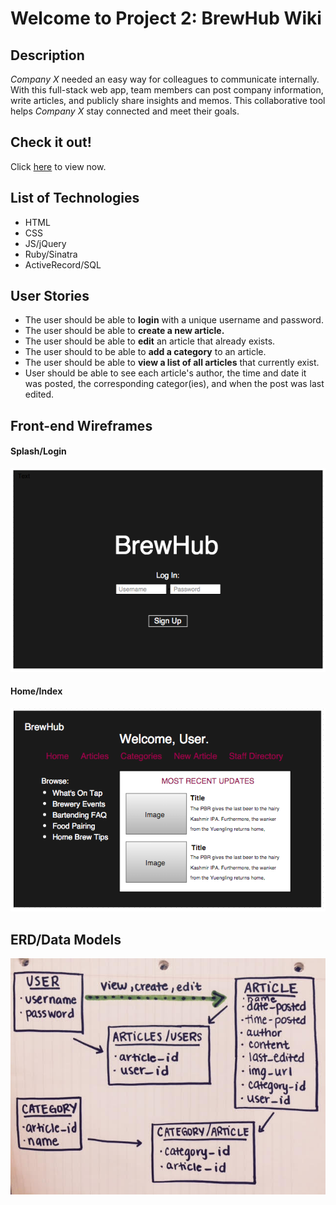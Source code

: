 # Welcome to Project 2: BrewHub Wiki

## Description
*Company X* needed an easy way for colleagues to communicate internally. With this full-stack web app, team members can post company information, write articles, and publicly share insights and memos. This collaborative tool helps *Company X* stay connected and meet their goals.

## Check it out!

Click [here](http://kimhart.github.io/Project2_Wiki/) to view now.

## List of Technologies
* HTML
* CSS
* JS/jQuery
* Ruby/Sinatra
* ActiveRecord/SQL

## User Stories
* The user should be able to **login** with a unique username and password.
* The user should be able to **create a new article.**
* The user should be able to **edit** an article that already exists.
* The user should to be able to **add a category** to an article.
* The user should be able to **view a list of all articles** that currently exist.
* User should be able to see each article's author, the time and date it was posted, the corresponding categor(ies), and when the post was last edited. 

## Front-end Wireframes
#### Splash/Login
![splash](/public/img/WF_splash_login.png)
#### Home/Index
![index](/public/img/WF_index_page.png)

## ERD/Data Models 

![ERD](/public/img/ERD.jpg)
